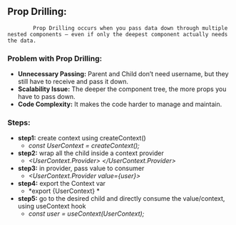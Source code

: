 ## Prop Drilling: 
            Prop Drilling occurs when you pass data down through multiple nested components — even if only the deepest component actually needs the data.

### Problem with Prop Drilling:
- **Unnecessary Passing:** Parent and Child don’t need username, but they still have to receive and pass it down.
- **Scalability Issue:** The deeper the component tree, the more props you have to pass down.
- **Code Complexity:** It makes the code harder to manage and maintain.

### Steps:
- **step1:** create context using createContext()
  - *const UserContext = createContext();*
- **step2:** wrap all the child inside a context provider
  -  *<UserContext.Provider> </UserContext.Provider>*
- **step3:** in provider, pass value to consumer
  - *<UserContext.Provider value={user}>*
- **step4:** export the Context var
  - *export {UserContext} *
- **step5:** go to the desired child and directly consume the value/context, using useContext hook
  -  *const user = useContext(UserContext);*